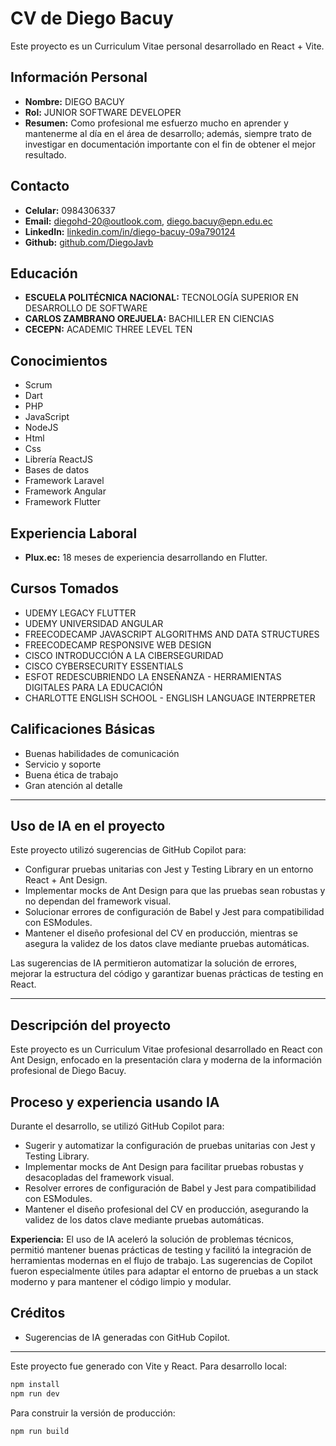 # CV de Diego Bacuy

Este proyecto es un Curriculum Vitae personal desarrollado en React + Vite.

## Información Personal
- **Nombre:** DIEGO BACUY
- **Rol:** JUNIOR SOFTWARE DEVELOPER
- **Resumen:** Como profesional me esfuerzo mucho en aprender y mantenerme al día en el área de desarrollo; además, siempre trato de investigar en documentación importante con el fin de obtener el mejor resultado.

## Contacto
- **Celular:** 0984306337
- **Email:** diegohd-20@outlook.com, diego.bacuy@epn.edu.ec
- **LinkedIn:** [linkedin.com/in/diego-bacuy-09a790124](https://linkedin.com/in/diego-bacuy-09a790124)
- **Github:** [github.com/DiegoJavb](https://github.com/DiegoJavb)

## Educación
- **ESCUELA POLITÉCNICA NACIONAL:** TECNOLOGÍA SUPERIOR EN DESARROLLO DE SOFTWARE
- **CARLOS ZAMBRANO OREJUELA:** BACHILLER EN CIENCIAS
- **CECEPN:** ACADEMIC THREE LEVEL TEN

## Conocimientos
- Scrum
- Dart
- PHP
- JavaScript
- NodeJS
- Html
- Css
- Librería ReactJS
- Bases de datos
- Framework Laravel
- Framework Angular
- Framework Flutter

## Experiencia Laboral
- **Plux.ec:** 18 meses de experiencia desarrollando en Flutter.

## Cursos Tomados
- UDEMY LEGACY FLUTTER
- UDEMY UNIVERSIDAD ANGULAR
- FREECODECAMP JAVASCRIPT ALGORITHMS AND DATA STRUCTURES
- FREECODECAMP RESPONSIVE WEB DESIGN
- CISCO INTRODUCCIÓN A LA CIBERSEGURIDAD
- CISCO CYBERSECURITY ESSENTIALS
- ESFOT REDESCUBRIENDO LA ENSEÑANZA - HERRAMIENTAS DIGITALES PARA LA EDUCACIÓN
- CHARLOTTE ENGLISH SCHOOL - ENGLISH LANGUAGE INTERPRETER

## Calificaciones Básicas
- Buenas habilidades de comunicación
- Servicio y soporte
- Buena ética de trabajo
- Gran atención al detalle

---

## Uso de IA en el proyecto

Este proyecto utilizó sugerencias de GitHub Copilot para:
- Configurar pruebas unitarias con Jest y Testing Library en un entorno React + Ant Design.
- Implementar mocks de Ant Design para que las pruebas sean robustas y no dependan del framework visual.
- Solucionar errores de configuración de Babel y Jest para compatibilidad con ESModules.
- Mantener el diseño profesional del CV en producción, mientras se asegura la validez de los datos clave mediante pruebas automáticas.

Las sugerencias de IA permitieron automatizar la solución de errores, mejorar la estructura del código y garantizar buenas prácticas de testing en React.

---

## Descripción del proyecto

Este proyecto es un Curriculum Vitae profesional desarrollado en React con Ant Design, enfocado en la presentación clara y moderna de la información profesional de Diego Bacuy.

## Proceso y experiencia usando IA

Durante el desarrollo, se utilizó GitHub Copilot para:
- Sugerir y automatizar la configuración de pruebas unitarias con Jest y Testing Library.
- Implementar mocks de Ant Design para facilitar pruebas robustas y desacopladas del framework visual.
- Resolver errores de configuración de Babel y Jest para compatibilidad con ESModules.
- Mantener el diseño profesional del CV en producción, asegurando la validez de los datos clave mediante pruebas automáticas.

**Experiencia:**
El uso de IA aceleró la solución de problemas técnicos, permitió mantener buenas prácticas de testing y facilitó la integración de herramientas modernas en el flujo de trabajo. Las sugerencias de Copilot fueron especialmente útiles para adaptar el entorno de pruebas a un stack moderno y para mantener el código limpio y modular.

## Créditos
- Sugerencias de IA generadas con GitHub Copilot.

---

Este proyecto fue generado con Vite y React. Para desarrollo local:

```bash
npm install
npm run dev
```

Para construir la versión de producción:

```bash
npm run build
```

